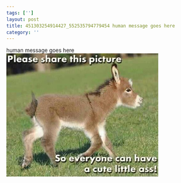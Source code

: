 ```yaml
---
tags: ['']
layout: post
title: 451303254914427_552535794779454 human message goes here
category: ''
---
```

human message goes here
![451303254914427_552535794779454](/uploads/2013-3-12-451303254914427_552535794779454-human-message-goes-here.jpg)

